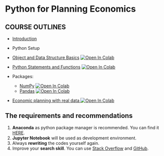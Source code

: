 # Python for Planning Economics

## COURSE OUTLINES

- [Introduction](https://github.com/saeed-saffari/Python-for-Economics-2021-ATU/blob/main/MSc%20Planning%20Economics/Python%20for%20Economics%20-%20Introduction%20-%20ATU%20-%20spr%202021.pdf)
- Python Setup
- [Object and Data Structure Basics]() [![Open In Colab](https://colab.research.google.com/assets/colab-badge.svg)]()

- [Python Statements and Functions]() [![Open In Colab](https://colab.research.google.com/assets/colab-badge.svg)]()

- Packages:
  - [NumPy]() [![Open In Colab](https://colab.research.google.com/assets/colab-badge.svg)]()
  - [Pandas]() [![Open In Colab](https://colab.research.google.com/assets/colab-badge.svg)]()
- [Economic planning with real data ]()[![Open In Colab](https://colab.research.google.com/assets/colab-badge.svg)]()


## The requirements and recommendations

1. **Anaconda** as python package manager is recommended. You can find it [HERE](https://www.anaconda.com/products/individual).
2. **Jupyter Notebook** will be used as development environment.
3. Always **rewriting** the codes yourself again.
4. Improve your **search skill**. You can use [Stack Overflow](https://stackoverflow.com/) and [GitHub](https://github.com/).
